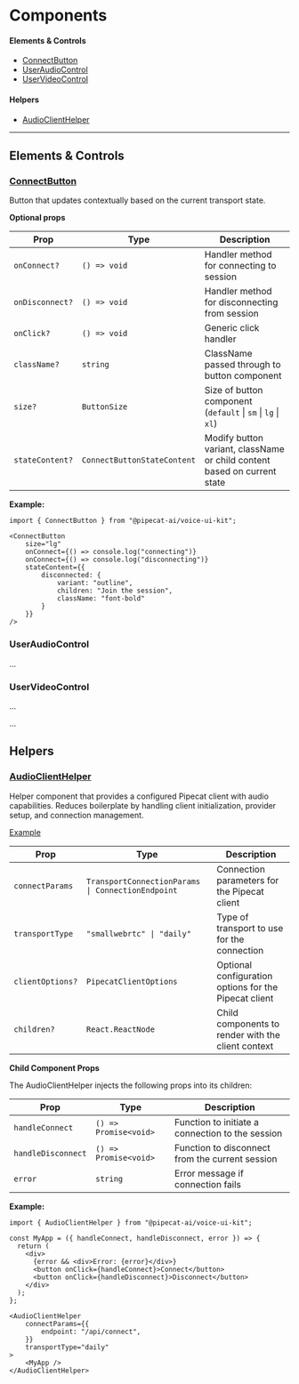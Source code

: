# Components

#### Elements & Controls
- [ConnectButton](#connectbutton)
- [UserAudioControl](#useraudiocontrol)
- [UserVideoControl](#uservideocontrol)

#### Helpers
- [AudioClientHelper](#audioclienthelper)

---

## Elements & Controls

### [ConnectButton](../src/components/elements/ConnectButton.tsx)

Button that updates contextually based on the current transport state. 

**Optional props**

| Prop | Type | Description |
|------|------|-------------|
| `onConnect?` | `() => void` | Handler method for connecting to session |
| `onDisconnect?` | `() => void` | Handler method for disconnecting from session |
| `onClick?` | `() => void` | Generic click handler |
| `className?` | `string` | ClassName passed through to button component |
| `size?` | `ButtonSize` | Size of button component (`default` \| `sm` \| `lg` \| `xl`) |
| `stateContent?` | `ConnectButtonStateContent` | Modify button variant, className or child content based on current state |

**Example:**

```tsx
import { ConnectButton } from "@pipecat-ai/voice-ui-kit";

<ConnectButton 
    size="lg"
    onConnect={() => console.log("connecting")}
    onConnect={() => console.log("disconnecting")}
    stateContent={{
        disconnected: {
            variant: "outline",
            children: "Join the session",
            className: "font-bold"
        }
    }}
/>
```


### UserAudioControl

...

### UserVideoControl

...


...

## Helpers

### [AudioClientHelper](../src/components/helpers/AudioClientHelper.tsx)

Helper component that provides a configured Pipecat client with audio capabilities. Reduces boilerplate by handling client initialization, provider setup, and connection management.

[Example](../examples/03-app-helper/)



| Prop | Type | Description |
|------|------|-------------|
| `connectParams` | `TransportConnectionParams \| ConnectionEndpoint` | Connection parameters for the Pipecat client |
| `transportType` | `"smallwebrtc" \| "daily"` | Type of transport to use for the connection |
| `clientOptions?` | `PipecatClientOptions` | Optional configuration options for the Pipecat client |
| `children?` | `React.ReactNode` | Child components to render with the client context |

**Child Component Props**

The AudioClientHelper injects the following props into its children:

| Prop | Type | Description |
|------|------|-------------|
| `handleConnect` | `() => Promise<void>` | Function to initiate a connection to the session |
| `handleDisconnect` | `() => Promise<void>` | Function to disconnect from the current session |
| `error` | `string` | Error message if connection fails |

**Example:**

```tsx
import { AudioClientHelper } from "@pipecat-ai/voice-ui-kit";

const MyApp = ({ handleConnect, handleDisconnect, error }) => {
  return (
    <div>
      {error && <div>Error: {error}</div>}
      <button onClick={handleConnect}>Connect</button>
      <button onClick={handleDisconnect}>Disconnect</button>
    </div>
  );
};

<AudioClientHelper
    connectParams={{
        endpoint: "/api/connect",
    }}
    transportType="daily"
>
    <MyApp />
</AudioClientHelper>
```

